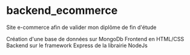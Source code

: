 # backend_ecommerce

Site e-commerce afin de valider mon diplôme de fin d'étude

Création d'une base de données sur MongoDb
Frontend en HTML/CSS
Backend sur le framework Express de la librairie NodeJs
